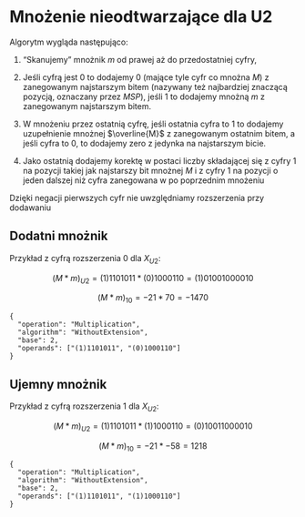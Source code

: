 # Mnożenie nieodtwarzające dla U2
Algorytm wygląda następująco:

1. “Skanujemy” mnożnik $m$ od prawej aż do przedostatniej cyfry,

2. Jeśli cyfrą jest $0$ to dodajemy $0$ (mające tyle cyfr co mnożna $M$) z zanegowanym najstarszym bitem (nazywany też najbardziej znaczącą pozycją, oznaczany przez $MSP$), jeśli $1$ to
dodajemy mnożną $m$ z zanegowanym najstarszym bitem.

3. W mnożeniu przez ostatnią cyfrę, jeśli ostatnia cyfra to $1$ to dodajemy uzupełnienie mnożnej $\overline{M}$ z zanegowanym ostatnim bitem, a jeśli
cyfra to $0$, to dodajemy zero z jedynka na najstarszym bicie.

4. Jako ostatnią dodajemy korektę w postaci liczby składającej się z cyfry $1$ na pozycji takiej jak najstarszy bit
mnożnej $M$ i z cyfry $1$ na pozycji o jeden dalszej niż cyfra zanegowana w po poprzednim mnożeniu

Dzięki negacji pierwszych cyfr nie uwzględniamy rozszerzenia przy dodawaniu

## Dodatni mnożnik

Przykład z cyfrą rozszerzenia 0 dla $X_{U2}$:

$$
    (M*m)_{U2} = (1)1101011 * (0)1000110 = (1)01001000010
$$

$$
    (M*m)_{10} = -21 * 70 = -1470
$$


```calc-operation
{
  "operation": "Multiplication",
  "algorithm": "WithoutExtension",
  "base": 2,
  "operands": ["(1)1101011", "(0)1000110"]
}
```

## Ujemny mnożnik

Przykład z cyfrą rozszerzenia 1 dla $X_{U2}$:

$$
    (M*m)_{U2} = (1)1101011 * (1)1000110 = (0)10011000010
$$

$$
    (M*m)_{10} = -21 * -58 = 1218
$$

```calc-operation
{
  "operation": "Multiplication",
  "algorithm": "WithoutExtension",
  "base": 2,
  "operands": ["(1)1101011", "(1)1000110"]
}
```
